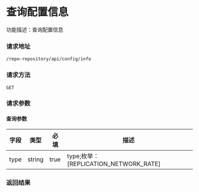 # 查询配置信息
功能描述：查询配置信息

### 请求地址
```
/repo-repository/api/config/info
```

### 请求方法
`GET`
### 请求参数

#### 查询参数

| 字段 | 类型 | 必填 | 描述 |
| -------- | -------- | -------- | -------- |
| type     | string   | true       | type;枚举：[REPLICATION_NETWORK_RATE] |



### 返回结果


